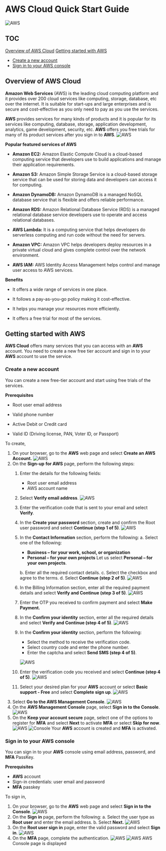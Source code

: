
# AWS Cloud Quick Start Guide
![AWS](https://www.logo.wine/a/logo/Amazon_Web_Services/Amazon_Web_Services-Logo.wine.svg)

## TOC
[Overview of AWS Cloud](https://github.com/NagendraHV/markdown/edit/main/QSG_AWS_nagendra.md#overview-of-aws-cloud)
[Getting started with AWS](https://github.com/NagendraHV/markdown/edit/main/QSG_AWS_nagendra.md#getting-started-with-aws)
* [Create a new account](https://github.com/NagendraHV/markdown/edit/main/QSG_AWS_nagendra.md#create-a-new-account)
* [Sign in to your AWS console](https://github.com/NagendraHV/markdown/edit/main/QSG_AWS_nagendra.md#sign-in-to-your-aws-console)	
	
## Overview of AWS Cloud

**Amazon Web Services** (AWS) is the leading cloud computing platform and it provides over 200 cloud services like computing, storage, database, etc over the internet. It is suitable for start-ups and large enterprises and is secure and cost-effective as you only need to pay as you use the services.

**AWS** provides services for many kinds of products and it is popular for its services like computing, database, storage, application development, analytics, game development, security, etc. **AWS** offers you free trials for many of its product services after you sign in to **AWS**.
![AWS]()


**Popular featured services of AWS**

* **Amazon EC2:** Amazon Elastic Compute Cloud is a cloud-based computing service that developers use to build applications and manage their application requirements.

* **Amazon S3:** Amazon Simple Storage Service is a cloud-based storage service that can be used for storing data and developers can access it for computing.

* **Amazon DynamoDB:** Amazon  DynamoDB is a managed NoSQL database service that is flexible and offers reliable performance.

* **Amazon RDS:** Amazon Relational Database Service (RDS) is a managed relational database service developers use to operate and access relational databases.

* **AWS Lambda:**   It is  a  computing service that helps developers do serverless computing and run code without the need for servers.

* **Amazon VPC:** Amazon VPC helps developers deploy resources in a private virtual cloud and gives complete control over the network environment.

* **AWS IAM:** AWS Identity Access Management helps control and manage user access to AWS services.

**Benefits**

* It offers a wide range of services in one place.

* It follows a pay-as-you-go policy making it cost-effective.

* It helps you manage your resources more efficiently.

* It offers a free trial for most of the services.

## Getting started with AWS
**AWS  Cloud** offers many services that you can access with an **AWS** account. You need to create a new free tier account and sign in to your **AWS** account to use the service.
### Create a new account
You can create a new free-tier account and start using free trials of the services.

**Prerequisites**

*	Root user email address

*	Valid phone number

*	Active Debit or Credit card

*	Valid ID (Driving license, PAN, Voter ID, or Passport)


To create,

1. On your browser, go to the **AWS** web page and select **Create an AWS Account.**
![AWS](https://github.com/NagendraHV/markdown/blob/b8be5270ddd303c399283487bf445f93a674a532/images/AWS0.png)
3. On the **Sign-up** **for AWS** page, perform the following steps:
	1. Enter the details for the following fields:
		*	Root user email address
		*	AWS account name
	2. Select **Verify email address**.
![AWS](https://github.com/NagendraHV/markdown/blob/077ba938087a218dbc629459799c02fac6f68b62/images/aws1.png)
	4.  Enter the verification code that is sent to your email and select **Verify**.
	5. In the **Create your password** section, create and confirm the Root user password and select **Continue (step 1 of 5)**.
![AWS](https://github.com/NagendraHV/markdown/blob/077ba938087a218dbc629459799c02fac6f68b62/images/aws3.png)
	6. In the **Contact Information** section, perform the following:
		a. Select one of the following:
		*	**Business – for your work, school, or organization**
		*	**Personal – for your own projects**
Let us select **Personal – for your own projects**.	

		b. Enter all the required contact details. 
		c.    Select the checkbox and  agree to the terms.
		d.   Select **Continue (step 2 of 5)**.
		![AWS](https://github.com/NagendraHV/markdown/blob/077ba938087a218dbc629459799c02fac6f68b62/images/aws4.png)
		

	6.   In the Billing Information section, enter all the required payment details and select **Verify and Continue (step 3 of 5)**.
	![AWS](https://github.com/NagendraHV/markdown/blob/077ba938087a218dbc629459799c02fac6f68b62/images/aws5.png)
	7.   Enter the OTP you received to confirm payment and select **Make** **Payment.**
	8.  In the **Confirm your identity** section, enter all the required details and select **Verify and Continue (step 4 of 5)**.
![AWS](https://github.com/NagendraHV/markdown/blob/077ba938087a218dbc629459799c02fac6f68b62/images/aws6.png)
	9.  In the **Confirm your identity** section, perform the following:
		*   Select the method to receive the verification code.  
		*  Select country code and enter the phone number.
		* Enter the captcha and select **Send SMS (step 4 of 5)**. 

		 ![AWS](https://github.com/NagendraHV/markdown/blob/077ba938087a218dbc629459799c02fac6f68b62/images/AWS7.png)
	10.  Enter the verification code you received and select **Continue (step 4 of 5)**.
![AWS](https://github.com/NagendraHV/markdown/blob/077ba938087a218dbc629459799c02fac6f68b62/images/aws8.png)
	11.  Select your desired plan for your **AWS** account or select **Basic support - Free** and select **Complete sign up**.
![AWS](https://github.com/NagendraHV/markdown/blob/077ba938087a218dbc629459799c02fac6f68b62/images/aws9.png)
4.  Select **Go to the AWS Management Console**.
![AWS](https://github.com/NagendraHV/markdown/blob/077ba938087a218dbc629459799c02fac6f68b62/images/aws10.png)
5.  On the **AWS Management Console** page, select **Sign in to the Console**.
![AWS](https://github.com/NagendraHV/markdown/blob/077ba938087a218dbc629459799c02fac6f68b62/images/aws11.png)
6.  On the **Keep your account secure** page, select one of the options to register for **MFA** and select **Next** to activate **MFA** or select **Skip for now**.
![AWS](https://github.com/NagendraHV/markdown/blob/077ba938087a218dbc629459799c02fac6f68b62/images/MFA1.png)
![Console](https://github.com/NagendraHV/markdown/blob/077ba938087a218dbc629459799c02fac6f68b62/images/aws12.png)
Your **AWS** account is created and **MFA** is activated.	
	










### Sign in to your AWS console
You can sign in to your **AWS** console using email address, password, and **MFA** PassKey.

**Prerequisites**
*	**AWS** account
*	Sign-in credentials: user email and password
*	**MFA** passkey


To sign in,
1. On your browser, go to the **AWS** web page and select **Sign in to the Console**.
![AWS](https://github.com/NagendraHV/markdown/blob/077ba938087a218dbc629459799c02fac6f68b62/images/sign%20in0.png)
2. On the **Sign** **in** page, perform the following:
	a. Select the user type as **Root user** and enter the email address.
	b. Select **Next.**
	![AWS](https://github.com/NagendraHV/markdown/blob/077ba938087a218dbc629459799c02fac6f68b62/images/sign%20in2.png)
3.   On the **Root user sign** **in** page, enter the valid password and select **Sign** **in**.
![AWS](https://github.com/NagendraHV/markdown/blob/077ba938087a218dbc629459799c02fac6f68b62/images/sign%20in3.png)
4.  On the **MFA** page, complete the authentication.
![AWS](https://github.com/NagendraHV/markdown/blob/077ba938087a218dbc629459799c02fac6f68b62/images/sign%20in4.png)
![AWS](https://github.com/NagendraHV/markdown/blob/077ba938087a218dbc629459799c02fac6f68b62/images/aws12.png)
AWS Console page is displayed
